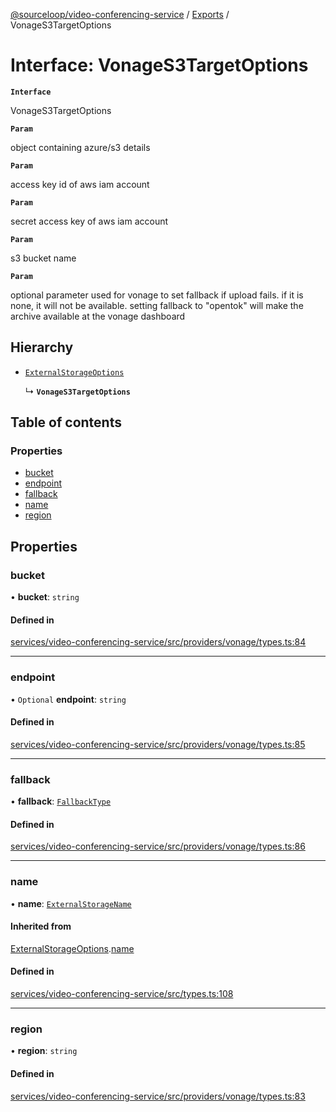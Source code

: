 [@sourceloop/video-conferencing-service](../README.md) / [Exports](../modules.md) / VonageS3TargetOptions

# Interface: VonageS3TargetOptions

**`Interface`**

VonageS3TargetOptions

**`Param`**

object containing azure/s3 details

**`Param`**

access key id of aws iam account

**`Param`**

secret access key of aws iam account

**`Param`**

s3 bucket name

**`Param`**

optional parameter used for vonage to set fallback if upload fails.
if it is none, it will not be available.
setting fallback to "opentok" will make the archive available  at the vonage dashboard

## Hierarchy

- [`ExternalStorageOptions`](ExternalStorageOptions.md)

  ↳ **`VonageS3TargetOptions`**

## Table of contents

### Properties

- [bucket](VonageS3TargetOptions.md#bucket)
- [endpoint](VonageS3TargetOptions.md#endpoint)
- [fallback](VonageS3TargetOptions.md#fallback)
- [name](VonageS3TargetOptions.md#name)
- [region](VonageS3TargetOptions.md#region)

## Properties

### bucket

• **bucket**: `string`

#### Defined in

[services/video-conferencing-service/src/providers/vonage/types.ts:84](https://github.com/sourcefuse/loopback4-microservice-catalog/blob/b93c60ac7/services/video-conferencing-service/src/providers/vonage/types.ts#L84)

___

### endpoint

• `Optional` **endpoint**: `string`

#### Defined in

[services/video-conferencing-service/src/providers/vonage/types.ts:85](https://github.com/sourcefuse/loopback4-microservice-catalog/blob/b93c60ac7/services/video-conferencing-service/src/providers/vonage/types.ts#L85)

___

### fallback

• **fallback**: [`FallbackType`](../enums/VonageEnums.FallbackType.md)

#### Defined in

[services/video-conferencing-service/src/providers/vonage/types.ts:86](https://github.com/sourcefuse/loopback4-microservice-catalog/blob/b93c60ac7/services/video-conferencing-service/src/providers/vonage/types.ts#L86)

___

### name

• **name**: [`ExternalStorageName`](../enums/ExternalStorageName.md)

#### Inherited from

[ExternalStorageOptions](ExternalStorageOptions.md).[name](ExternalStorageOptions.md#name)

#### Defined in

[services/video-conferencing-service/src/types.ts:108](https://github.com/sourcefuse/loopback4-microservice-catalog/blob/b93c60ac7/services/video-conferencing-service/src/types.ts#L108)

___

### region

• **region**: `string`

#### Defined in

[services/video-conferencing-service/src/providers/vonage/types.ts:83](https://github.com/sourcefuse/loopback4-microservice-catalog/blob/b93c60ac7/services/video-conferencing-service/src/providers/vonage/types.ts#L83)

